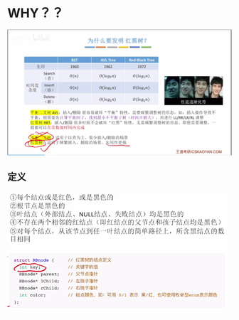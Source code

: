 


# WHY？？
![输入图片说明](/imgs/2025-07-27/92AZg5MDs7XXpXum.png)

## 定义
![输入图片说明](/imgs/2025-07-27/jucRyXaih8pa40oj.png)
<!--stackedit_data:
eyJoaXN0b3J5IjpbLTk1NzUyMTgwNF19
-->